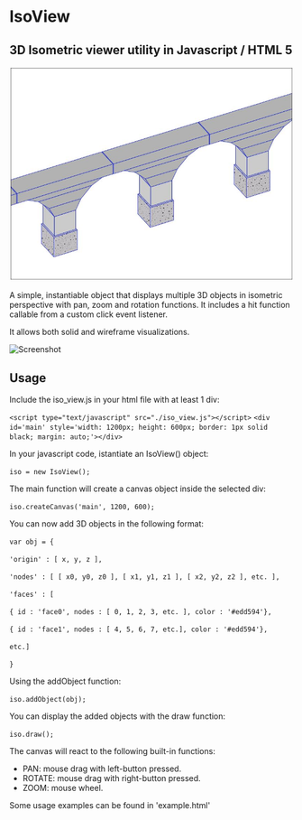 # IsoView
## 3D Isometric viewer utility in Javascript / HTML 5

![Screenshot](screenshot1.jpg)

A simple, instantiable object that displays multiple 3D objects in isometric perspective with pan, zoom and rotation functions. It includes a hit function callable from a custom click event listener.

It allows both solid and wireframe visualizations.

![Screenshot](screenshot2.png)

## Usage
Include the iso_view.js in your html file with at least 1 div:

`<script type="text/javascript" src="./iso_view.js"></script>`
`<div id='main' style='width: 1200px; height: 600px; border: 1px solid black; margin: auto;'></div>`

In your javascript code, istantiate an IsoView() object:

`iso = new IsoView();`

The main function will create a canvas object inside the selected div:

`iso.createCanvas('main', 1200, 600);`

You can now add 3D objects in the following format:

`var obj = {`

`'origin' : [ x, y, z ],`

`'nodes' : [ [ x0, y0, z0 ], [ x1, y1, z1 ], [ x2, y2, z2 ], etc. ],`

`'faces' : [`

`{ id : 'face0', nodes : [ 0, 1, 2, 3, etc. ], color : '#edd594'},`

`{ id : 'face1', nodes : [ 4, 5, 6, 7, etc.], color : '#edd594'},`

`etc.]`

`}`
 
 Using the addObject function:
 
 `iso.addObject(obj);`
 
 You can display the added objects with the draw function:
 
 `iso.draw();`
 
 The canvas will react to the following built-in functions:
 - PAN: mouse drag with left-button pressed.
 - ROTATE: mouse drag with right-button pressed.
 - ZOOM: mouse wheel.
 
 Some usage examples can be found in 'example.html'
